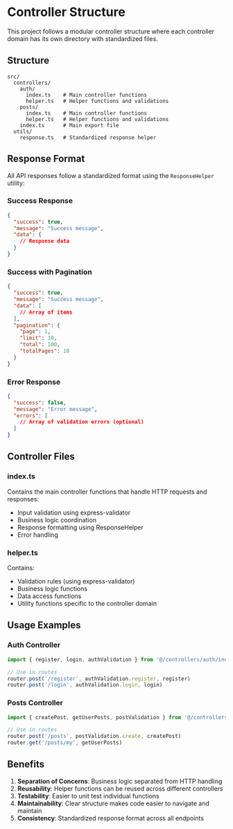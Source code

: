 # Controller Structure

This project follows a modular controller structure where each controller domain has its own directory with standardized files.

## Structure

```
src/
  controllers/
    auth/
      index.ts    # Main controller functions
      helper.ts   # Helper functions and validations
    posts/
      index.ts    # Main controller functions 
      helper.ts   # Helper functions and validations
    index.ts      # Main export file
  utils/
    response.ts   # Standardized response helper
```

## Response Format

All API responses follow a standardized format using the `ResponseHelper` utility:

### Success Response
```json
{
  "success": true,
  "message": "Success message",
  "data": {
    // Response data
  }
}
```

### Success with Pagination
```json
{
  "success": true,
  "message": "Success message", 
  "data": [
    // Array of items
  ],
  "pagination": {
    "page": 1,
    "limit": 10,
    "total": 100,
    "totalPages": 10
  }
}
```

### Error Response
```json
{
  "success": false,
  "message": "Error message",
  "errors": [
    // Array of validation errors (optional)
  ]
}
```

## Controller Files

### index.ts
Contains the main controller functions that handle HTTP requests and responses:
- Input validation using express-validator
- Business logic coordination
- Response formatting using ResponseHelper
- Error handling

### helper.ts
Contains:
- Validation rules (using express-validator)
- Business logic functions
- Data access functions
- Utility functions specific to the controller domain

## Usage Examples

### Auth Controller
```typescript
import { register, login, authValidation } from '@/controllers/auth/index'

// Use in routes
router.post('/register', authValidation.register, register)
router.post('/login', authValidation.login, login)
```

### Posts Controller
```typescript
import { createPost, getUserPosts, postValidation } from '@/controllers/posts/index'

// Use in routes
router.post('/posts', postValidation.create, createPost)
router.get('/posts/my', getUserPosts)
```

## Benefits

1. **Separation of Concerns**: Business logic separated from HTTP handling
2. **Reusability**: Helper functions can be reused across different controllers
3. **Testability**: Easier to unit test individual functions
4. **Maintainability**: Clear structure makes code easier to navigate and maintain
5. **Consistency**: Standardized response format across all endpoints